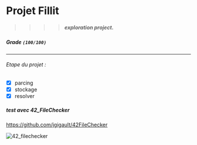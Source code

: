 # Projet Fillit

>>>> ##### exploration project.

##### Grade ``(100/100)``
--------  -----------------------

###### Etape du projet :
- [X] parcing
- [X] stockage
- [X] resolver

##### test avec 42_FileChecker
https://github.com/jgigault/42FileChecker

![42_filechecker](http://image.noelshack.com/fichiers/2016/49/1481099174-screen-shot-2016-12-07-at-9-25-31-am.png)
